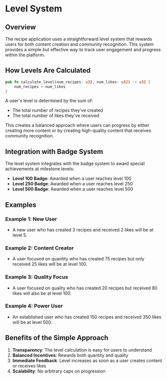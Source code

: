 # Level System

## Overview

The recipe application uses a straightforward level system that rewards users for both content creation and community recognition. This system provides a simple but effective way to track user engagement and progress within the platform.

## How Levels Are Calculated

```rust
pub fn calculate_level(num_recipes: u32, num_likes: u32) -> u32 {
    num_recipes + num_likes
}
```

A user's level is determined by the sum of:
- The total number of recipes they've created
- The total number of likes they've received

This creates a balanced approach where users can progress by either creating more content or by creating high-quality content that receives community recognition.

## Integration with Badge System

The level system integrates with the badge system to award special achievements at milestone levels:

- **Level 100 Badge**: Awarded when a user reaches level 100
- **Level 250 Badge**: Awarded when a user reaches level 250
- **Level 500 Badge**: Awarded when a user reaches level 500

## Examples

### Example 1: New User
- A new user who has created 3 recipes and received 2 likes will be at level 5.

### Example 2: Content Creator
- A user focused on quantity who has created 75 recipes but only received 25 likes will be at level 100.

### Example 3: Quality Focus
- A user focused on quality who has created 20 recipes but received 80 likes will also be at level 100.

### Example 4: Power User
- An established user who has created 150 recipes and received 350 likes will be at level 500.

## Benefits of the Simple Approach

1. **Transparency**: The level calculation is easy for users to understand
2. **Balanced Incentives**: Rewards both quantity and quality
3. **Immediate Feedback**: Level increases as soon as a user creates content or receives likes
4. **Scalability**: No arbitrary caps on progression
